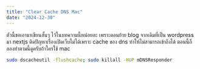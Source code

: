 ```yaml
---
title: "Clear Cache DNS Mac"
date: "2024-12-30"
---
```


ตัวนี้ขอเอามาเขียนสั้นๆ ไว้ในบทความนี้หน่อยละ เพราะตอนย้าย blog จากเดิมที่เป็น wordpress มา nextjs ติดปัญหาเรื่องเปิดเว็บไม่ได้เพราะ
cache ของ dns ทำให้ไม่สามารถเข้าถึงได้ ตอนนี้ก็ลองทำตามนี้ดูครับถ้าใครใช้ mac 

```bash
sudo dscacheutil -flushcache; sudo killall -HUP mDNSResponder
```
